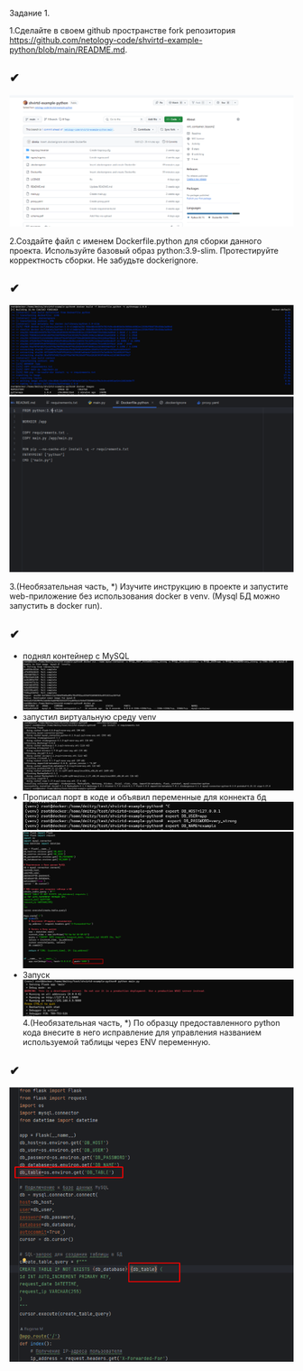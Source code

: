 Задание 1.

1.Сделайте в своем github пространстве fork репозитория https://github.com/netology-code/shvirtd-example-python/blob/main/README.md.

✔
-
![img.png](img.png)

2.Создайте файл с именем Dockerfile.python для сборки данного проекта. Используйте базовый образ python:3.9-slim. Протестируйте корректность сборки. Не забудьте dockerignore.

✔
-
![img_5.png](img_5.png)
![img_6.png](img_6.png)

3.(Необязательная часть, *) Изучите инструкцию в проекте и запустите web-приложение без использования docker в venv. (Mysql БД можно запустить в docker run).

✔
-

- поднял контейнер с MySQL
![img_7.png](img_7.png)
- запустил виртуальную среду venv
![img_8.png](img_8.png)
- Прописал порт в коде и объявил переменные для коннекта бд
![img_9.png](img_9.png)
![img_10.png](img_10.png)
- Запуск
![img_11.png](img_11.png)
4.(Необязательная часть, *) По образцу предоставленного python кода внесите в него исправление для управления названием используемой таблицы через ENV переменную.

✔
-
![img_12.png](img_12.png)

